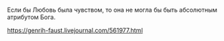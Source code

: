Если бы Любовь была чувством, то она не могла бы быть абсолютным атрибутом Бога.

https://genrih-faust.livejournal.com/561977.html